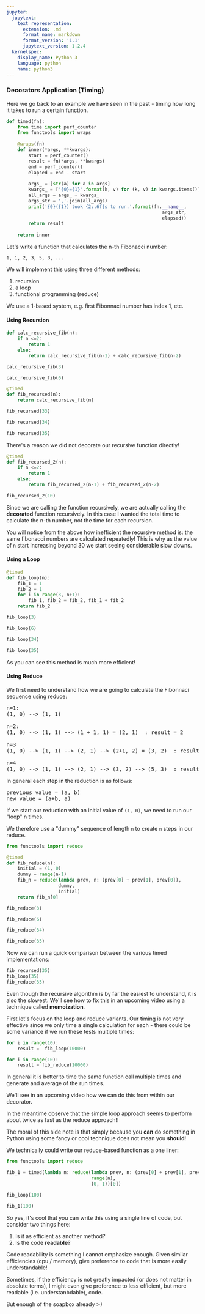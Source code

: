 ```yaml
---
jupyter:
  jupytext:
    text_representation:
      extension: .md
      format_name: markdown
      format_version: '1.1'
      jupytext_version: 1.2.4
  kernelspec:
    display_name: Python 3
    language: python
    name: python3
---
```


### Decorators Application (Timing)


Here we go back to an example we have seen in the past - timing how long it takes to run a certain function.

```python
def timed(fn):
    from time import perf_counter
    from functools import wraps
    
    @wraps(fn)
    def inner(*args, **kwargs):
        start = perf_counter()
        result = fn(*args, **kwargs)
        end = perf_counter()
        elapsed = end - start
        
        args_ = [str(a) for a in args]
        kwargs_ = ['{0}={1}'.format(k, v) for (k, v) in kwargs.items()]
        all_args = args_ + kwargs_
        args_str = ','.join(all_args)
        print('{0}({1}) took {2:.6f}s to run.'.format(fn.__name__, 
                                                         args_str,
                                                         elapsed))
        return result
    
    return inner
```

Let's write a function that calculates the n-th Fibonacci number:

`1, 1, 2, 3, 5, 8, ...`

We will implement this using three different methods:
1. recursion
2. a loop
3. functional programming (reduce)

We use a 1-based system, e.g. first Fibonnaci number has index 1, etc.


#### Using Recursion


```python
def calc_recursive_fib(n):
    if n <=2:
        return 1
    else:
        return calc_recursive_fib(n-1) + calc_recursive_fib(n-2)
```

```python
calc_recursive_fib(3)
```

```python
calc_recursive_fib(6)
```

```python
@timed
def fib_recursed(n):
    return calc_recursive_fib(n)
```

```python
fib_recursed(33)
```

```python
fib_recursed(34)
```

```python
fib_recursed(35)
```

There's a reason we did not decorate our recursive function directly!

```python
@timed
def fib_recursed_2(n):
    if n <=2:
        return 1
    else:
        return fib_recursed_2(n-1) + fib_recursed_2(n-2)
```

```python
fib_recursed_2(10)
```

Since we are calling the function recursively, we are actually calling the **decorated** function recursively. In this case I wanted the total time to calculate the n-th number, not the time for each recursion.

You will notice from the above how inefficient the recursive method is: the same fibonacci numbers are calculated repeatedly! This is why as the value of `n` start increasing beyond 30 we start seeing considerable slow downs.


#### Using a Loop

```python
@timed
def fib_loop(n):
    fib_1 = 1
    fib_2 = 1
    for i in range(3, n+1):
        fib_1, fib_2 = fib_2, fib_1 + fib_2
    return fib_2               
```

```python
fib_loop(3)
```

```python
fib_loop(6)
```

```python
fib_loop(34)
```

```python
fib_loop(35)
```

As you can see this method is much more efficient!


#### Using  Reduce


We first need to understand how we are going to calculate the Fibonnaci sequence using reduce: 

<pre>
n=1:
(1, 0) --> (1, 1)

n=2:
(1, 0) --> (1, 1) --> (1 + 1, 1) = (2, 1)  : result = 2 

n=3
(1, 0) --> (1, 1) --> (2, 1) --> (2+1, 2) = (3, 2)  : result = 3

n=4
(1, 0) --> (1, 1) --> (2, 1) --> (3, 2) --> (5, 3)  : result = 5
</pre>

In general each step in the reduction is as follows:

<pre>
previous value = (a, b)
new value = (a+b, a)
</pre>

If we start our reduction with an initial value of `(1, 0)`, we need to run our "loop" n times.

We therefore use a "dummy" sequence of length `n` to create `n` steps in our reduce.


```python
from functools import reduce

@timed
def fib_reduce(n):
    initial = (1, 0)
    dummy = range(n-1)
    fib_n = reduce(lambda prev, n: (prev[0] + prev[1], prev[0]), 
                   dummy, 
                   initial)
    return fib_n[0]                  
```

```python
fib_reduce(3)
```

```python
fib_reduce(6)
```

```python
fib_reduce(34)
```

```python
fib_reduce(35)
```

Now we can run a quick comparison between the various timed implementations:

```python
fib_recursed(35)
fib_loop(35)
fib_reduce(35)
```

Even though the recursive algorithm is by far the easiest to understand, it is also the slowest. We'll see how to fix this in an upcoming video using a technique called **memoization**.


First let's focus on the loop and reduce variants. Our timing is not very effective since we only time a single calculation for each - there could be some variance if we run these tests multiple times:

```python
for i in range(10):
    result =  fib_loop(10000)
```

```python
for i in range(10):
    result = fib_reduce(10000)
```

In general it is better to time the same function call multiple times and generate and average of the run times.

We'll see in an upcoming video how we can do this from within our decorator.


In the meantime observe that the simple loop approach seems to perform about twice as fast as the reduce approach!!

The moral of this side note is that simply because you **can** do something in  Python using some fancy or cool technique does not mean you **should**!


We technically could write our reduce-based function as a one liner:

```python
from functools import reduce 

fib_1 = timed(lambda n: reduce(lambda prev, n: (prev[0] + prev[1], prev[0]),
                               range(n), 
                               (0, 1))[0])
```

```python
fib_loop(100)
```

```python
fib_1(100)
```

So yes, it's cool that you can write this using a single line of code, but consider two things here:
1. Is it as efficient as another method?
2. Is the code **readable**?

Code readability is something I cannot emphasize enough. Given similar efficiencies (cpu / memory), give preference to code that is more easily understandable!

Sometimes, if the efficiency is not greatly impacted (or does not matter in absolute terms), I might even give preference to less efficient, but more readable (i.e. understanbdable), code.

But enough of the soapbox already :-)
